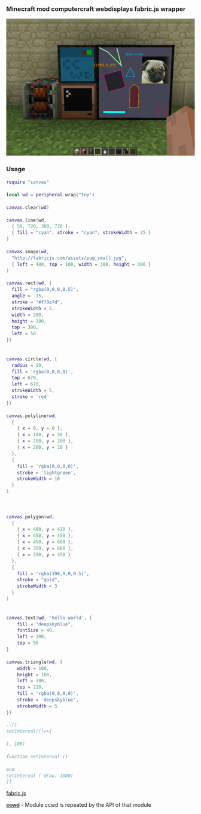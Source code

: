 ### Minecraft mod computercraft webdisplays fabric.js wrapper

![](./cover.png)

### Usage

```lua
require "canvas"

local wd = peripheral.wrap("top")

canvas.clear(wd)

canvas.line(wd, 
  { 50, 720, 300, 720 }, 
  { fill = "cyan", stroke = "cyan", strokeWidth = 25 }
)

canvas.image(wd, 
  "http://fabricjs.com/assets/pug_small.jpg", 
  { left = 480, top = 100, width = 300, height = 300 }
)

canvas.rect(wd, { 
  fill = "rgba(0,0,0,0.5)", 
  angle = -15, 
  stroke = "#f70a7d", 
  strokeWidth = 5,
  width = 200,
  height = 200,
  top = 300,
  left = 50
})


canvas.circle(wd, {
  radius = 50,
  fill = 'rgba(0,0,0,0)',
  top = 670,
  left = 670,
  strokeWidth = 5,
  stroke = 'red'
})

canvas.polyline(wd, 
  { 
    { x = 0, y = 0 }, 
    { x = 100, y = 50 }, 
    { x = 250, y = 200 }, 
    { x = 200, y = 10 }
  }, 
  {
    fill = 'rgba(0,0,0,0)',
    stroke = 'lightgreen',
    strokeWidth = 10
  }
)



canvas.polygon(wd, 
  {
    { x = 400, y = 410 },
    { x = 450, y = 450 },
    { x = 450, y = 680 },
    { x = 350, y = 680 },
    { x = 350, y = 450 }
  }, 
  {
    fill = 'rgba(100,0,0,0.5)', 
    stroke = "gold",
    strokeWidth = 3
  }
)


canvas.text(wd, 'hello world', {
    fill = "deepskyblue",
    fontSize = 40,
    left = 300,
    top = 50
}

canvas.triangle(wd, {
    width = 100, 
    height = 100, 
    left = 300, 
    top = 220,  
    fill = 'rgba(0,0,0,0)',
    stroke = 'deepskyblue', 
    strokeWidth = 5
})

--[[
setInterval(()=>{

}, 100)

function setInterval ()

end
setInterval ( draw, 1000)
]]

```

[fabric.js](http://fabricjs.com/docs/index.html)

<s>[ccwd](https://montoyo.net/wdwiki/index.php?title=OpenComputers_Interface)</s> - Module ccwd is repeated by the API of that module
